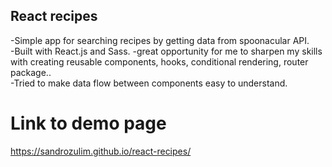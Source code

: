 ## React recipes 
-Simple app for searching recipes by getting data from spoonacular API.   
-Built with React.js and Sass. 
-great opportunity for me to sharpen my skills with creating reusable components, hooks, conditional rendering, router package..   
-Tried to make data flow between components easy to understand.  

# Link to demo page

https://sandrozulim.github.io/react-recipes/

